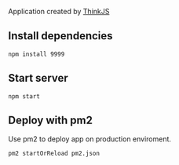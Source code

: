 
Application created by [ThinkJS](http://www.thinkjs.org)

## Install dependencies

```
npm install 9999
```

## Start server

```
npm start
```

## Deploy with pm2

Use pm2 to deploy app on production enviroment.

```
pm2 startOrReload pm2.json
```